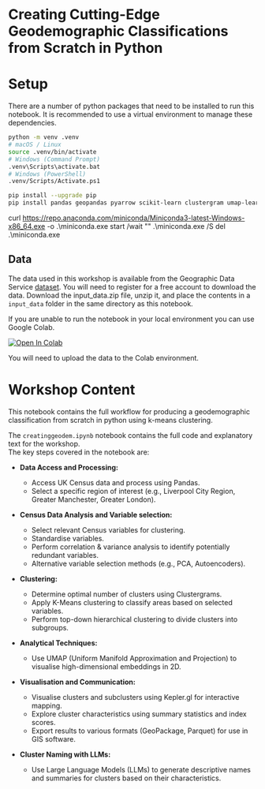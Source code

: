 # Creating Cutting-Edge Geodemographic Classifications from Scratch in Python


# Setup 


There are a number of python packages that need to be installed to run this notebook. It is recommended to use a virtual environment to manage these dependencies.

```bash
python -m venv .venv
# macOS / Linux
source .venv/bin/activate
# Windows (Command Prompt)
.venv\Scripts\activate.bat
# Windows (PowerShell)
.venv/Scripts/Activate.ps1

pip install --upgrade pip
pip install pandas geopandas pyarrow scikit-learn clustergram umap-learn seaborn plotly matplotlib numpy keplergl openai
```

curl https://repo.anaconda.com/miniconda/Miniconda3-latest-Windows-x86_64.exe -o .\miniconda.exe
start /wait "" .\miniconda.exe /S
del .\miniconda.exe

## Data

The data used in this workshop is available from the Geographic Data Service [dataset](https://data.geods.ac.uk/dataset/creating-an-open-geodemographic-classification-using-k-means-clustering-in-python). You will need to register for a free account to download the data.
Download the input_data.zip file, unzip it, and place the contents in a `input_data` folder in the same directory as this notebook.

If you are unable to run the notebook in your local environment you can use Google Colab.

 [![Open In Colab](https://colab.research.google.com/assets/colab-badge.svg)](https://colab.research.google.com/github/ogoodwin505/GeoDem_CartoWorkshop2025/blob/main/creatinggeodem.ipynb)

You will need to upload the data to the Colab environment.
# Workshop Content

This notebook contains the full workflow for producing a geodemographic classification from scratch in python using k-means clustering. 

The `creatinggeodem.ipynb` notebook contains the full code and explanatory text for the workshop.  
The key steps covered in the notebook are:

* **Data Access and Processing:**
    * Access UK Census data and process using Pandas.
    * Select a specific region of interest (e.g., Liverpool City Region, Greater Manchester, Greater London).

* **Census Data Analysis and Variable selection:**
    * Select relevant Census variables for clustering.
    * Standardise variables.
    * Perform correlation & variance analysis to identify potentially redundant variables.
    * Alternative variable selection methods (e.g., PCA, Autoencoders).

* **Clustering:**
    * Determine optimal number of clusters using Clustergrams.
    * Apply K-Means clustering to classify areas based on selected variables.
    * Perform top-down hierarchical clustering to divide clusters into subgroups.
    
* **Analytical Techniques:**
    * Use UMAP (Uniform Manifold Approximation and Projection) to visualise high-dimensional embeddings in 2D.

* **Visualisation and Communication:**
    * Visualise clusters and subclusters using Kepler.gl for interactive mapping.
    * Explore cluster characteristics using summary statistics and index scores.
    * Export results to various formats (GeoPackage, Parquet) for use in GIS software.
    
* **Cluster Naming with LLMs:**
    * Use Large Language Models (LLMs) to generate descriptive names and summaries for clusters based on their characteristics.